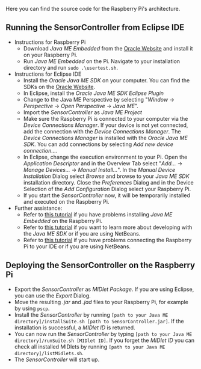 Here you can find the source code for the Raspberry Pi's architecture.

## Running the SensorController from Eclipse IDE

* Instructions for Raspberry Pi
	* Download *Java ME Embedded* from the [Oracle Website](http://www.oracle.com/technetwork/java/embedded/javame/embed-me/downloads/java-embedded-java-me-download-2162242.html "Java ME Embedded Download") and install it on your Raspberry Pi.
	* Run *Java ME Embedded* on the Pi. Navigate to your installation directory and run `sudo .\usertest.sh`.
* Instructions for Eclipse IDE
	* Install the *Oracle Java ME SDK* on your computer. You can find the SDKs on the [Oracle Website](http://www.oracle.com/technetwork/java/embedded/javame/javame-sdk/downloads/index.html?ssSourceSiteId=ocomen "Java ME SDK Download"). 
	* In Eclipse, install the *Oracle Java ME SDK Eclipse Plugin*
	* Change to the Java ME Perspective by selecting "*Window* -> *Perspective* -> *Open Perspective* -> *Java ME*".
	* Import the *SensorController* as *Java ME Project*
	* Make sure the Raspberry Pi is connected to your computer via the *Device Connections Manager*. If your device is not yet connected, add the connection with the *Device Connections Manager*. The *Device Connections Manager* is installed with the *Oracle Java ME SDK*. You can add connections by selecting *Add new device connection...*.
	* In Eclipse, change the execution environment to your Pi. Open the *Application Descriptor* and in the Overview Tab select "*Add...* -> *Manage Devices...* -> *Manual Install...*". In the *Manual Device Installation* Dialog select *Browse* and browse to your *Java ME SDK* installation directory. Close the *Preferences* Dialog and in the Device Selection of the *Add Configuration* Dialog select your Raspberry Pi.
	* If you start the *SensorController* now, it will be temporarily installed and executed on the Raspberry Pi.
* Further assistance:
	* Refer to [this tutorial](https://docs.oracle.com/javame/8.0/get-started-rpi/toc.htm "Java ME Embedded Getting Started Guide") if you have problems installing *Java ME Embedded* on the Raspberry Pi.
	* Refer to [this tutorial](https://docs.oracle.com/javame/config/cldc/rel/3.3/win/gs/html/getstart_win32/toc.htm "Java ME Embedded Getting Started Guide") if you want to learn more about developing with the *Java ME SDK* or if you are using NetBeans.
	* Refer to [this tutorial](http://www.oracle.com/webfolder/technetwork/tutorials/obe/java/RaspberryPi_Setup/RaspberryPi_Setup.html "Configuring the Raspberry Pi as an Oracle Jave ME Embedded Development Platform") if you have problems connecting the Raspberry Pi to your IDE or if you are using NetBeans.

## Deploying the SensorController on the Raspberry Pi

* Export the *SensorController* as *MIDlet Package*. If you are using Eclipse, you can use the *Export* Dialog.
* Move the resulting *.jar* and *.jad* files to your Raspberry Pi, for example by using `pscp`.
* Install the *SensorController* by running `[path to your Java ME directory]/installSuite.sh [path to SensorController.jar]`. If the installation is successful, a *MIDlet ID* is returned.
* You can now run the *SensorController* by typing `[path to your Java ME directory]/runSuite.sh [MIDlet ID]`. If you forget the *MIDlet ID* you can check all installed MIDlets by running `[path to your Java ME directory]/listMidlets.sh`.  
* The *SensorController* will start up.


